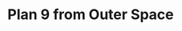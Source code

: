 ---
layout: film
excerpt: Aliens resurrect dead humans as zombies and vampires to stop humanity from creating the Solaranite (a sort of sun-driven bomb).
title: Plan 9 from Outer Space
runtime: 79
genre: 
- B-movie
- Sci-Fi
- Horror
silent: no
decade: 1950s
recommended: yes
editors-rating: 2
image:  /feature-images/Plan-9-from-Outer-Space-1959.jpg
image-offset: 30
video: https://www.youtube.com/embed/M2EdYGSk1V?rel=0&amp;controls=0&amp;showinfo=0
synopsis: In California, an old man (Bela Lugosi) grieves the loss of his wife (Vampira) and on the next day he also dies. However, the space soldier Eros and her mate Tanna use an electric device to resurrect them both and the strong Inspector Clay (Tor Johnson) that was murdered by the couple. Their intention is not to conquer Earth but to stop mankind from developing the powerful bomb "Solobonite" that would threaten the universe. When the population of Hollywood and Washington DC sees flying saucers on the sky, a colonel, a police lieutenant, a commercial pilot, his wife and a policeman try to stop the aliens.
director: Edward D. Wood Jr.
year: 1959
country: USA
cast: 
- Gregory Walcott
- Tom Keene
- Mona McKinnon
imdb: http://www.imdb.com/title/tt0052077/?ref_=nv_sr_1

--- 